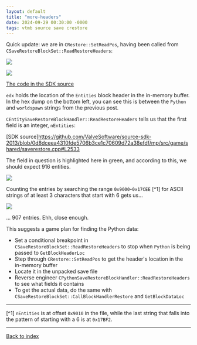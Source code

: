 ```yaml
---
layout: default
title: "more-headers"
date: 2024-09-29 00:30:00 -0000
tags: vtmb source save crestore
---
```


Quick update: we are in `CRestore::SetReadPos`, having been called from `CSaveRestoreBlockSet::ReadRestoreHeaders`:

![](/breaking-videogames/assets/crestore_setreadpos.jpg)


![](/breaking-videogames/assets/csaverestoreblockhandler_readrestoreheaders.jpg)

[The code in the SDK source](https://github.com/ValveSoftware/source-sdk-2013/blob/0d8dceea4310fde5706b3ce1c70609d72a38efdf/mp/src/game/shared/saverestore.cpp#L3195)

`edx` holds the location of the `Entities` block header in the in-memory buffer. In the hex dump on the bottom left, you can see this is between the `Python` and `worldspawn` strings from the previous post.

`CEntitySaveRestoreBlockHandler::ReadRestoreHeaders` tells us that the first field is an integer, `nEntities`:

[SDK source]https://github.com/ValveSoftware/source-sdk-2013/blob/0d8dceea4310fde5706b3ce1c70609d72a38efdf/mp/src/game/shared/saverestore.cpp#L2533

The field in question is highlighted here in green, and according to this, we should expect 916 entities.

![](/breaking-videogames/assets/nentities.jpg)

Counting the entries by searching the range `0x9000`-`0x17CEE` [^1] for ASCII strings of at least 3 characters that start with 6 gets us...

![](/breaking-videogames/assets/stringsearch.jpg)

... 907 entries. Ehh, close enough.

This suggests a game plan for finding the Python data:

- Set a conditional breakpoint in `CSaveRestoreBlockSet::ReadRestoreHeaders` to stop when `Python` is being passed to `GetBlockHeaderLoc`
- Step through `CRestore::SetReadPos` to get the header's location in the in-memory buffer
- Locate it in the unpacked save file
- Reverse engineer `CPythonSaveRestoreBlockHandler::ReadRestoreHeaders` to see what fields it contains
- To get the actual data, do the same with `CSaveRestoreBlockSet::CallBlockHandlerRestore` and `GetBlockDataLoc`

----

[^1] `nEntities` is at offset `0x9010` in the file, while the last string that falls into the pattern of starting with a 6 is at `0x17BF2`. 

----

[Back to index](/breaking-videogames/)